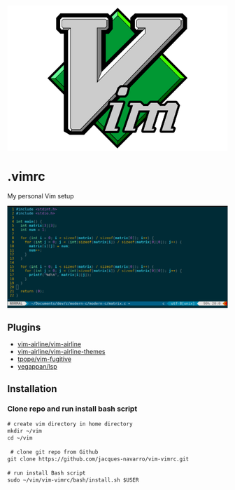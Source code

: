 ![](images/Vimlogo.svg.png)

# .vimrc

My personal Vim setup

![](images/vim-c.png)

## Plugins

- [vim-airline/vim-airline](https://github.com/vim-airline/vim-airline)
- [vim-airline/vim-airline-themes](https://github.com/vim-airline/vim-airline-themes)
- [tpope/vim-fugitive](https://github.com/tpope/vim-fugitive)
- [yegappan/lsp](https://github.com/yegappan/lsp)

## Installation

### Clone repo and run install bash script

```
# create vim directory in home directory
mkdir ~/vim
cd ~/vim
 
 # clone git repo from Github
git clone https://github.com/jacques-navarro/vim-vimrc.git 

# run install Bash script
sudo ~/vim/vim-vimrc/bash/install.sh $USER
```
